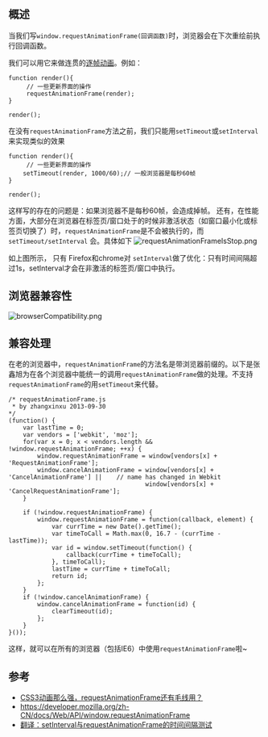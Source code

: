 ## 概述
当我们写`window.requestAnimationFrame(回调函数)`时，浏览器会在下次重绘前执行回调函数。

我们可以用它来做连贯的[逐帧动画](http://zh.wikipedia.org/zh/%E5%AE%9A%E6%A0%BC%E5%8A%A8%E7%94%BB)。例如：
```
function render(){
     // 一些更新界面的操作
     requestAnimationFrame(render);
}

render();
```

在没有`requestAnimationFrame`方法之前，我们只能用`setTimeout`或`setInterval`来实现类似的效果
```
function render(){
     // 一些更新界面的操作
    setTimeout(render, 1000/60);// 一般浏览器是每秒60帧
}

render();
```
这样写的存在的问题是：如果浏览器不是每秒60帧，会造成掉帧。
还有，在性能方面，大部分在浏览器在标签页/窗口处于的时候非激活状态（如窗口最小化或标签页切换了）时，`requestAnimationFrame`是不会被执行的，而`setTimeout/setInterval` 会。具体如下
![requestAnimationFrameIsStop.png](http://upload-images.jianshu.io/upload_images/16777-76f50c3c6915ea7b.png)

如上图所示， 只有 Firefox和chrome对 `setInterval`做了优化：只有时间间隔超过1s，setInterval才会在非激活的标签页/窗口中执行。



## 浏览器兼容性
![browserCompatibility.png](http://upload-images.jianshu.io/upload_images/16777-47bb0ae480b6b1b5.png)


## 兼容处理
在老的浏览器中，`requestAnimationFrame`的方法名是带浏览器前缀的。以下是张鑫旭为在各个浏览器中能统一的调用`requestAnimationFrame`做的处理。不支持`requestAnimationFrame`的用`setTimeout`来代替。
```
/* requestAnimationFrame.js
 * by zhangxinxu 2013-09-30
*/
(function() {
    var lastTime = 0;
    var vendors = ['webkit', 'moz'];
    for(var x = 0; x < vendors.length && !window.requestAnimationFrame; ++x) {
        window.requestAnimationFrame = window[vendors[x] + 'RequestAnimationFrame'];
        window.cancelAnimationFrame = window[vendors[x] + 'CancelAnimationFrame'] ||    // name has changed in Webkit
                                      window[vendors[x] + 'CancelRequestAnimationFrame'];
    }

    if (!window.requestAnimationFrame) {
        window.requestAnimationFrame = function(callback, element) {
            var currTime = new Date().getTime();
            var timeToCall = Math.max(0, 16.7 - (currTime - lastTime));
            var id = window.setTimeout(function() {
                callback(currTime + timeToCall);
            }, timeToCall);
            lastTime = currTime + timeToCall;
            return id;
        };
    }
    if (!window.cancelAnimationFrame) {
        window.cancelAnimationFrame = function(id) {
            clearTimeout(id);
        };
    }
}());
```
这样，就可以在所有的浏览器（包括IE6）中使用`requestAnimationFrame`啦~


## 参考
* [CSS3动画那么强，requestAnimationFrame还有毛线用？](http://www.zhangxinxu.com/wordpress/2013/09/css3-animation-requestanimationframe-tween-%E5%8A%A8%E7%94%BB%E7%AE%97%E6%B3%95/?replytocom=58195#respond)
* https://developer.mozilla.org/zh-CN/docs/Web/API/window.requestAnimationFrame
* [翻译：setInterval与requestAnimationFrame的时间间隔测试](http://segmentfault.com/blog/humphry/1190000000386368)



